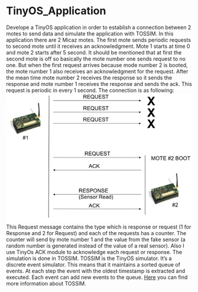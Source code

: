 # TinyOS_Application
 Develope a TinyOS application in order to establish a connection between 2 motes to send data and simulate the application with TOSSIM.
 In this application there are 2 Micaz motes. The first mote sends periodic requests to second mote until it receives an acknowledgment.  Mote 1 starts at time 0 and mote 2 starts after 5 second. It should be mentioned that at first the second mote is off so basically the mote number one sends request to no one. But when the first request arrives because mode number 2 is booted, the mote number 1 also receives an acknowledgment for the request. After the mean time mote number 2 receives the response so it sends the response and mote number 1 receives the response and sends the ack. This request is periodic in every 1 second. The connection is as following:
 ![picture](Topology.PNG)
This Request message contains the type which is response or request (1 for Response and 2 for Request) and each of the requests has a counter. The counter will send by mote number 1 and the value from the fake sensor (a random number is generated instead of the value of a real sensor). Also I use TinyOs ACK module to acknowledge each request or response.
The simulation is done in TOSSIM. TOSSIM is the TinyOS simulator. It’s a discrete event simulator. This means that it maintains a 
sorted queue of events. At each step the event with the oldest timestamp is extracted and executed. 
Each event can add new events to the queue. [Here](http://didawiki.cli.di.unipi.it/lib/exe/fetch.php/rhs/tossim.manuale.pdf) you can find more information about TOSSIM.
